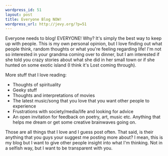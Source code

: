 ```yaml
--- 
wordpress_id: 51
layout: post
title: Everyone Blog NOW!
wordpress_url: http://jevy.org/?p=51
---
```

Everyone needs to blog!  EVERYONE!  Why?  It's simply the best way to keep up with people.  This is my own personal opinion, but I love finding out what people think, random thoughts or what you're feeling regarding life!  I'm not so interested in your grandma coming over to dinner, but I am interested if she told you crazy stories about what she did in her small town or if she hunted on some exotic island (I think it's Lost coming through).

More stuff that I love reading:
<ul>
	<li>Thoughts of spirituality</li>
	<li>Geeky stuff</li>
	<li>Thoughts and interpretations of movies</li>
	<li>The latest music/song that you love that you want other people to experience</li>
	<li>Frustrations with society/media/life and looking for advice</li>
	<li>An open invitation for feedback on poetry, art, music etc.  Anything that helps me dream or get some creative brainwaves going on.</li>
</ul>

Those are all things that I love and I guess post often.  That said, is their anything that you guys your suggest me posting more about?  I mean, this is my blog but I want to give other people insight into what I'm thinking.  Not in a selfish way, but I want to be transparent with you.
